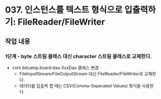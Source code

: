 # 037. 인스턴스를 텍스트 형식으로 입출력하기: FileReader/FileWriter

## 작업 내용

### 1단계 - byte 스트림 클래스 대신 character 스트림 클래스로 교체한다.

- com.bitcamp.board.dao.XxxDao 클래스 변경
  - FileInputStream/FileOutputStream 대신 FileReader/FileWriter로 교체한다.
  - 데이터를 입출력 할 때는 CSV(Comma-Seperated Values) 형식을 사용한다.






